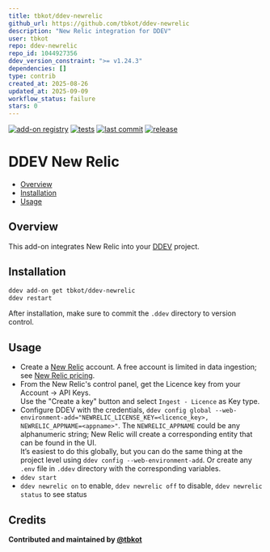 ```yaml
---
title: tbkot/ddev-newrelic
github_url: https://github.com/tbkot/ddev-newrelic
description: "New Relic integration for DDEV"
user: tbkot
repo: ddev-newrelic
repo_id: 1044927356
ddev_version_constraint: ">= v1.24.3"
dependencies: []
type: contrib
created_at: 2025-08-26
updated_at: 2025-09-09
workflow_status: failure
stars: 0
---
```


[![add-on registry](https://img.shields.io/badge/DDEV-Add--on_Registry-blue)](https://addons.ddev.com)
[![tests](https://github.com/tbkot/ddev-newrelic/actions/workflows/tests.yml/badge.svg?branch=main)](https://github.com/tbkot/ddev-newrelic/actions/workflows/tests.yml?query=branch%3Amain)
[![last commit](https://img.shields.io/github/last-commit/tbkot/ddev-newrelic)](https://github.com/tbkot/ddev-newrelic/commits)
[![release](https://img.shields.io/github/v/release/tbkot/ddev-newrelic)](https://github.com/tbkot/ddev-newrelic/releases/latest)

# DDEV New Relic

- [Overview](#overview)
- [Installation](#installation)
- [Usage](#usage)

## Overview

This add-on integrates New Relic into your [DDEV](https://ddev.com/) project.

## Installation

```bash
ddev add-on get tbkot/ddev-newrelic
ddev restart
```

After installation, make sure to commit the `.ddev` directory to version control.

## Usage

- Create a [New Relic](https://newrelic.com) account. A free account is limited in data ingestion;
  see [New Relic pricing](https://newrelic.com/pricing).
- From the New Relic's control panel, get the Licence key from your Account -> API Keys.<br>
  Use the "Create a key" button and select `Ingest - Licence` as Key type.
- Configure DDEV with the credentials,
  `ddev config global --web-environment-add="NEWRELIC_LICENSE_KEY=<licence_key>, NEWRELIC_APPNAME=<appname>"`.
  The `NEWRELIC_APPNAME` could be any alphanumeric string; New Relic will create a corresponding entity that can be
  found in the UI.<br>
  It’s easiest to do this globally, but you can do the same thing at the project level using
  `ddev config --web-environment-add`. Or create any `.env` file in `.ddev` directory with the corresponding variables.
- `ddev start`
- `ddev newrelic on` to enable, `ddev newrelic off` to disable, `ddev newrelic status` to see status

## Credits

**Contributed and maintained by [@tbkot](https://github.com/tbkot)**
